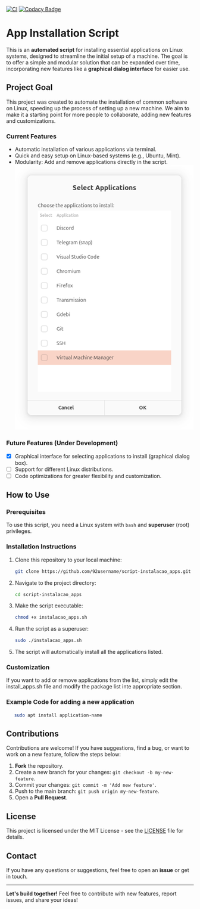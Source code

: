 [![CI](https://github.com/92username/script-instalacao_apps/actions/workflows/blank.yml/badge.svg)](https://github.com/92username/script-instalacao_apps/actions/workflows/blank.yml)
[![Codacy Badge](https://app.codacy.com/project/badge/Grade/1f8de1acb23d4669a372247229de2036)](https://app.codacy.com/gh/92username/script-instalacao_apps/dashboard?utm_source=gh&utm_medium=referral&utm_content=&utm_campaign=Badge_grade)
# App Installation Script

This is an **automated script** for installing essential applications on Linux systems, designed to streamline the initial setup of a machine. The goal is to offer a simple and modular solution that can be expanded over time, incorporating new features like a **graphical dialog interface** for easier use.

## Project Goal

This project was created to automate the installation of common software on Linux, speeding up the process of setting up a new machine. We aim to make it a starting point for more people to collaborate, adding new features and customizations.

### Current Features

- Automatic installation of various applications via terminal.
- Quick and easy setup on Linux-based systems (e.g., Ubuntu, Mint).
- Modularity: Add and remove applications directly in the script.
![Screenshot do aplicativo](/screenshot_app.png)
### Future Features (Under Development)

- [x] Graphical interface for selecting applications to install (graphical dialog box).
- [ ] Support for different Linux distributions.
- [ ] Code optimizations for greater flexibility and customization.

## How to Use

### Prerequisites

To use this script, you need a Linux system with `bash` and **superuser** (root) privileges.

### Installation Instructions

1. Clone this repository to your local machine:

   ```bash
   git clone https://github.com/92username/script-instalacao_apps.git
   ```
2. Navigate to the project directory:
      ```bash
      cd script-instalacao_apps
      ```
3. Make the script executable:
      ```bash
      chmod +x instalacao_apps.sh
      ```
4. Run the script as a superuser:
      ```bash
      sudo ./instalacao_apps.sh
      ```
5. The script will automatically install all the applications listed.

### Customization
If you want to add or remove applications from the list, simply edit the install_apps.sh file and modify the package list inte appropriate section.

### Example Code for adding a new application
   ```bash
      sudo apt install application-name
   ```
## Contributions

Contributions are welcome! If you have suggestions, find a bug, or want to work on a new feature, follow the steps below:

1. **Fork** the repository.
2. Create a new branch for your changes: `git checkout -b my-new-feature`.
3. Commit your changes: `git commit -m 'Add new feature'`.
4. Push to the main branch: `git push origin my-new-feature`.
5. Open a **Pull Request**.

## License

This project is licensed under the MIT License - see the [LICENSE](LICENSE) file for details.

## Contact

If you have any questions or suggestions, feel free to open an **issue** or get in touch.

---

**Let's build together!** Feel free to contribute with new features, report issues, and share your ideas!


